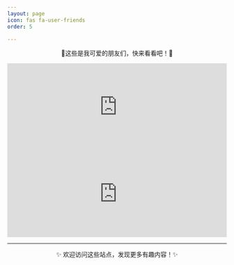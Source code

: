 ```yaml
---
layout: page
icon: fas fa-user-friends
order: 5

---
```


<div align="center">
  <p>🔗这些是我可爱的朋友们，快来看看吧！🔗</p>
</div>
<iframe src="https://friendcard.zwei.de.eu.org/?name=Zwei&specialty=一只野生的大学生&link=https://zwei.de.eu.org" 
        style="border:none; width:100%; height:200px; overflow:hidden;" 
        scrolling="no"></iframe>

<iframe src="https://friendcard.zwei.de.eu.org/?name=Zwei&specialty=一只野生的大学生&link=https://zwei.de.eu.org" 
        style="border:none; width:100%; height:200px; overflow:hidden;" 
        scrolling="no"></iframe>

---

<p align="center">✨ 欢迎访问这些站点，发现更多有趣内容！✨</p>


